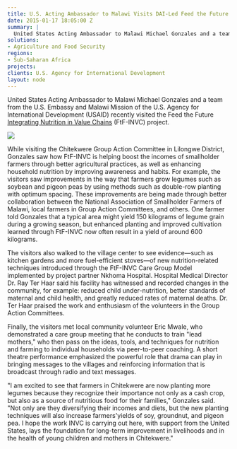```yaml
---
title: U.S. Acting Ambassador to Malawi Visits DAI-Led Feed the Future Project
date: 2015-01-17 18:05:00 Z
summary: |
  United States Acting Ambassador to Malawi Michael Gonzales and a team from the U.S. Embassy and Malawi Mission of the U.S. Agency for International Development (USAID) recently visited the Feed the Future Integrating Nutrition in Value Chains (FtF-INVC) project.
solutions:
- Agriculture and Food Security
regions:
- Sub-Saharan Africa
projects:
clients: U.S. Agency for International Development
layout: node
---
```

United States Acting Ambassador to Malawi Michael Gonzales and a team from the U.S. Embassy and Malawi Mission of the U.S. Agency for International Development (USAID) recently visited the Feed the Future [Integrating Nutrition in Value Chains][1] (FtF-INVC) project.

![][2]

While visiting the Chitekwere Group Action Committee in Lilongwe District, Gonzales saw how FtF-INVC is helping boost the incomes of smallholder farmers through better agricultural practices, as well as enhancing household nutrition by improving awareness and habits. For example, the visitors saw improvements in the way that farmers grow legumes such as soybean and pigeon peas by using methods such as double-row planting with optimum spacing. These improvements are being made through better collaboration between the National Association of Smallholder Farmers of Malawi, local farmers in Group Action Committees, and others. One farmer told Gonzales that a typical area might yield 150 kilograms of legume grain during a growing season, but enhanced planting and improved cultivation learned through FtF-INVC now often result in a yield of around 600 kilograms.  

The visitors also walked to the village center to see evidence—such as kitchen gardens and more fuel-efficient stoves—of new nutrition-related techniques introduced through the FtF-INVC Care Group Model implemented by project partner Nkhoma Hospital. Hospital Medical Director Dr. Ray Ter Haar said his facility has witnessed and recorded changes in the community, for example: reduced child under-nutrition, better standards of maternal and child health, and greatly reduced rates of maternal deaths. Dr. Ter Haar praised the work and enthusiasm of the volunteers in the Group Action Committees.

Finally, the visitors met local community volunteer Eric Mwale, who demonstrated a care group meeting that he conducts to train "lead mothers," who then pass on the ideas, tools, and techniques for nutrition and farming to individual households via peer-to-peer coaching. A short theatre performance emphasized the powerful role that drama can play in bringing messages to the villages and reinforcing information that is broadcast through radio and text messages.

"I am excited to see that farmers in Chitekwere are now planting more legumes because they recognize their importance not only as a cash crop, but also as a source of nutritious food for their families," Gonzales said. "Not only are they diversifying their incomes and diets, but the new planting techniques will also increase farmers'yields of soy, groundnut, and pigeon pea. I hope the work INVC is carrying out here, with support from the United States, lays the foundation for long-term improvement in livelihoods and in the health of young children and mothers in Chitekwere."

[1]: /our-work/projects/malawi-integrating-nutrition-value-chains
[2]: /assets/images/news/Gonzales.jpg
